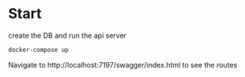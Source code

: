 # Start

create the DB and run the api server

```bash
docker-compose up
```

Navigate to http://localhost:7197/swagger/index.html to see the routes
